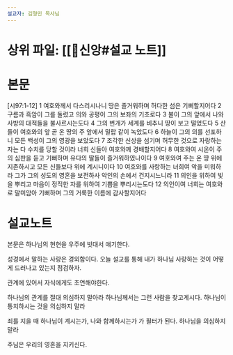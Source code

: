 ```yaml
---
설교자: 김형민 목사님
---
```

# 상위 파일: [[🧭신앙#설교 노트]]

# 본문
[시97:1-12]
1 여호와께서 다스리시나니 땅은 즐거워하며 허다한 섬은 기뻐할지어다
2 구름과 흑암이 그를 둘렀고 의와 공평이 그의 보좌의 기초로다
3 불이 그의 앞에서 나와 사방의 대적들을 불사르시는도다
4 그의 번개가 세계를 비추니 땅이 보고 떨었도다
5 산들이 여호와의 앞 곧 온 땅의 주 앞에서 밀랍 같이 녹았도다
6 하늘이 그의 의를 선포하니 모든 백성이 그의 영광을 보았도다
7 조각한 신상을 섬기며 허무한 것으로 자랑하는 자는 다 수치를 당할 것이라 너희 신들아 여호와께 경배할지어다
8 여호와여 시온이 주의 심판을 듣고 기뻐하며 유다의 딸들이 즐거워하였나이다
9 여호와여 주는 온 땅 위에 지존하시고 모든 신들보다 위에 계시니이다
10 여호와를 사랑하는 너희여 악을 미워하라 그가 그의 성도의 영혼을 보전하사 악인의 손에서 건지시느니라
11 의인을 위하여 빛을 뿌리고 마음이 정직한 자를 위하여 기쁨을 뿌리시는도다
12 의인이여 너희는 여호와로 말미암아 기뻐하며 그의 거룩한 이름에 감사할지어다

# 설교노트
본문은 하나님의 현현을 우주에 빗대서 얘기한다.

성경에서 말하는 사랑은 경외함이다.
오늘 설교를 통해 내가 하나님 사랑하는 것이 어떻게 드러나고 있는지 점검하자.

관계에 있어서 자식에게도 초연해야한다.

하나님의 관계를 절대 의심하지 말아라
하나님께서는 그런 사람을 찾고계시다.
하나님이 통치하시는 것을 의심하지 말라

죄를 지을 때 하나님이 계시는가, 나와 함께하시는가 가 필터가 된다.
하나님을 의심하지 말라

주님은 우리의 영혼을 지키신다.
